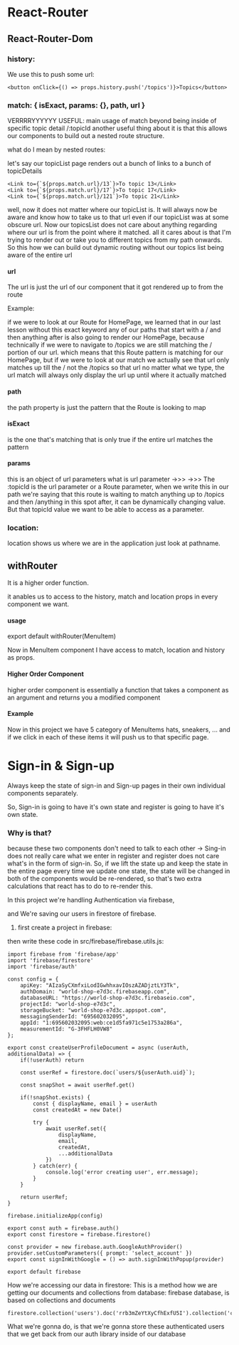 # React-Router


## React-Router-Dom

### history:

We use this to push some url: 

```
<button onClick={() => props.history.push('/topics')}>Topics</button>
```

### match:  { isExact, params: {}, path, url }

VERRRRYYYYYY USEFUL: main usage of match beyond being inside of specific topic detail /:topicId another useful thing about it is that this allows our components to build out a nested route structure.

what do I mean by nested routes:

let's say our topicList page renders out a bunch of links to a bunch of topicDetails 

```
<Link to={`${props.match.url}/13`}>To topic 13</Link>
<Link to={`${props.match.url}/17`}>To topic 17</Link>
<Link to={`${props.match.url}/121`}>To topic 21</Link>
```

well, now it does not matter where our topicList is. It will always now be aware and know how to take us to that url even if our topicList was at some obscure url. Now our topicsList does not care about anything regarding where our url is from the point where it matched. all it cares about is that I'm trying to render out or take you to different topics from my path onwards. So this how we can build out dynamic routing without our topics list being aware of the entire url

#### url
The url is just the url of our component that it got rendered up to from the route

Example: 
<Route exact path='/' component={HomePage} />

if we were to look at our Route for HomePage, we learned that in our last lesson without this exact keyword any of our paths that start with a / and then anything after is also going to render our HomePage, because technically if we were to navigate to /topics we are still matching the / portion of our url. which means that this Route pattern is matching for our HomePage, but if we were to look at our match we actually see that url only matches up till the / not the /topics so that url no matter what we type, the url match will always only display the url up until where it actually matched


#### path
the path property is just the pattern that the Route is looking to map


#### isExact
is the one that's matching that is only true if the entire url matches the pattern


#### params
this is an object of url parameters
what is url parameter ->>> <Route path='/topics/:topicId' component={TopicDetail} />  ->>> The :topicId is the url parameter or a Route parameter, when we write this in our path we're saying that this route is waiting to match anything up to /topics and then /anything in this spot after, it can be dynamically changing value. But that topicId value we want to be able to access as a parameter. 

### location:

location shows us where we are in the application just look at pathname.


## withRouter

It is a higher order function.

it anables us to access to the history, match and location props in every component we want.

#### usage
export default withRouter(MenuItem)

Now in MenuItem component I have access to match, location and history as props.

#### Higher Order Component
higher order component is essentially a function that takes a component as an argument and returns you a modified component


#### Example
Now in this project we have 5 category of MenuItems hats, sneakers, ... and if we click in each of these items it will push us to that specific page.


# Sign-in & Sign-up

Always keep the state of sign-in and Sign-up pages in their own individual components separately.

So, Sign-in is going to have it's own state and register is going to have it's own state.

### Why is that?
because these two components don't need to talk to each other -> Sing-in does not really care what we enter in register and register does not care what's in the form of sign-in.
So, if we lift the state up and keep the state in the entire page every time we update one state, the state will be changed in both of the components would be re-rendered, so that's two extra calculations that react has to do to re-render this.

In this project we're handling Authentication via firebase,

and We're saving our users in firestore of firebase.

1. first create a project in firebase:

then write these code in src/firebase/firebase.utils.js:

```
import firebase from 'firebase/app'
import 'firebase/firestore'
import 'firebase/auth'

const config = {
    apiKey: "AIzaSyCXmfxiLodIGwhhxavIOszAZADjztLY3Tk",
    authDomain: "world-shop-e7d3c.firebaseapp.com",
    databaseURL: "https://world-shop-e7d3c.firebaseio.com",
    projectId: "world-shop-e7d3c",
    storageBucket: "world-shop-e7d3c.appspot.com",
    messagingSenderId: "695602032095",
    appId: "1:695602032095:web:ce1d5fa971c5e1753a286a",
    measurementId: "G-3FHFLH0VW8"
};

export const createUserProfileDocument = async (userAuth, additionalData) => {
    if(!userAuth) return

    const userRef = firestore.doc(`users/${userAuth.uid}`);

    const snapShot = await userRef.get()

    if(!snapShot.exists) {
        const { displayName, email } = userAuth
        const createdAt = new Date()

        try {
            await userRef.set({
                displayName,
                email,
                createdAt,
                ...additionalData
            })
        } catch(err) {
            console.log('error creating user', err.message);
        }
    }

    return userRef;
}

firebase.initializeApp(config)

export const auth = firebase.auth()
export const firestore = firebase.firestore()

const provider = new firebase.auth.GoogleAuthProvider()
provider.setCustomParameters({ prompt: 'select_account' })
export const signInWithGoogle = () => auth.signInWithPopup(provider)

export default firebase
```

How we're accessing our data in firestore:
This is a method how we are getting our documents and collections from database:
firebase database, is based on collections and documents

```
firestore.collection('users').doc('rrb3mZeYtXyCfhExfU5I').collection('cartItems').doc('')
```

What we're gonna do, is that we're gonna store these authenticated users that we get back from our auth library inside of our database

